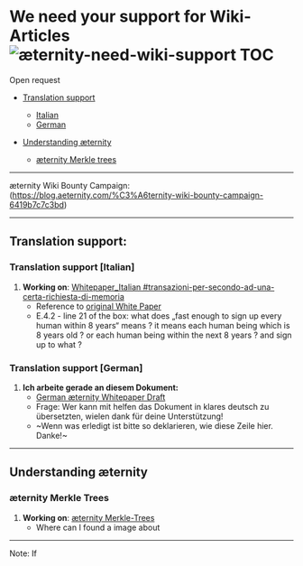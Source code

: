 We need your support for Wiki-Articles
![æternity-need-wiki-support](http://aeternity.de/images-by-zwilla/aeternity-need-wiki-support.jpg)
TOC
==================================

Open request

* [Translation support](#translation-support)
  * [Italian](#translation-support-italian)
  * [German](#translation-support-german)

* [Understanding æternity](#understanding-æternity)
    * [æternity Merkle trees](#æternity-merkle-trees)
***
æternity Wiki Bounty Campaign: (https://blog.aeternity.com/%C3%A6ternity-wiki-bounty-campaign-6419b7c7c3bd)
***

## Translation support:

### Translation support [Italian]

1. **Working on**: [Whitepaper_Italian #transazioni-per-secondo-ad-una-certa-richiesta-di-memoria](Whitepaper_Italian#transazioni-per-secondo-ad-una-certa-richiesta-di-memoria)
   * Reference to [original White Paper](https://blockchain.aeternity.com/%C3%A6ternity-blockchain-whitepaper.pdf)
   * E.4.2 - line 21 of the box: what does „fast enough to sign up every
     human within 8 years“ means ? it means each human being which is 8
     years old ? or each human being within the next 8 years ? and sign
     up to what ?

### Translation support [German]

1. **Ich arbeite gerade an diesem Dokument:**
   * [German æternity Whitepaper Draft]([German]-æternity-Whitepaper-Draft)
   * Frage: Wer kann mit helfen das Dokument in klares deutsch zu übersetzten, wielen dank für deine Unterstützung!
   * ~Wenn was erledigt ist bitte so deklarieren, wie diese Zeile hier. Danke!~
***

## Understanding æternity

### æternity Merkle Trees

1. **Working on**: [æternity Merkle-Trees](Merkle-Trees)
   * Where can I found a image about

***
Note: If